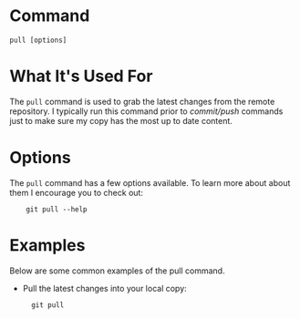 
# Command

    pull [options]

# What It's Used For

The `pull` command is used to grab the latest changes from the remote repository. I typically run this command prior to *commit/push* commands just to make sure my copy has the most up to date content.


# Options

The `pull` command has a few options available. To learn more about about them I encourage you to check out:

        git pull --help

# Examples

Below are some common examples of the pull command.

- Pull the latest changes into your local copy:

        git pull
